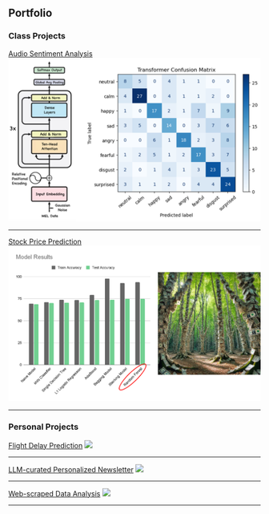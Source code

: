 ## Portfolio

### Class Projects

[Audio Sentiment Analysis](/docs/audio_sentiment_copy.html)
<img src="images/audio_project_image.png"/>

---
[Stock Price Prediction](/pdf/sample_presentation.pdf)
<img src="images/stock_project_image.png"/>

---

### Personal Projects

[Flight Delay Prediction](/sample_page)
<img src="images/dummy_thumbnail.jpg?raw=true"/>

---
[LLM-curated Personalized Newsletter](/pdf/sample_presentation.pdf)
<img src="images/dummy_thumbnail.jpg?raw=true"/>

---
[Web-scraped Data Analysis](http://example.com/)
<img src="images/dummy_thumbnail.jpg?raw=true"/>

---

